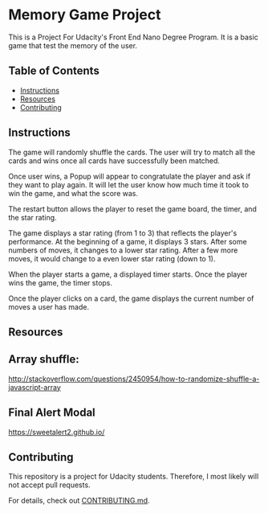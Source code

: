 # Memory Game Project

This is a Project For Udacity's Front End Nano Degree Program. It is a basic game that test the memory of the user.

## Table of Contents

* [Instructions](#instructions)
* [Resources](#resources)
* [Contributing](#contributing)


## Instructions

The game will randomly shuffle the cards. The user will try to match all the cards and wins once all cards have successfully been matched.

Once user wins, a Popup will appear to congratulate the player and ask if they want to play again. It will let the user  know how much time it took to win the game, and what the score was.

The restart button allows the player to reset the game board, the timer, and the star rating.

The game displays a star rating (from 1 to 3) that reflects the player's performance. At the beginning of a game, it displays 3 stars. After some numbers of moves, it changes to a lower star rating. After a few more moves, it would change to a even lower star rating (down to 1).

When the player starts a game, a displayed timer starts. Once the player wins the game, the timer stops.

Once the player clicks on a card, the game displays the current number of moves a user has made.

## Resources

## Array shuffle:

http://stackoverflow.com/questions/2450954/how-to-randomize-shuffle-a-javascript-array

## Final Alert Modal

https://sweetalert2.github.io/ 

## Contributing

This repository is a project for Udacity students. Therefore, I most likely will not accept pull requests.

For details, check out [CONTRIBUTING.md](CONTRIBUTING.md).
